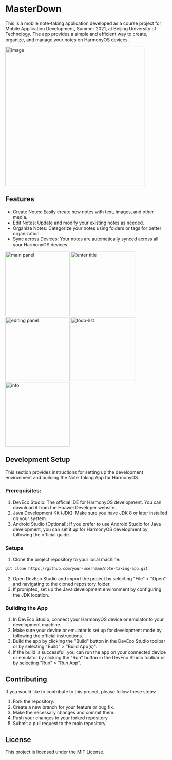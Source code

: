 # MasterDown
This is a mobile note-taking application developed as a course project for Mobile Application Development, Summer 2021, at Beijing University of Technology. The app provides a simple and efficient way to create, organize, and manage your notes on HarmonyOS devices.

<img width="433" alt="image" src="https://github.com/Navxihziq/MasterDown/assets/29000488/1af8abc0-b9f0-49ae-b357-dc8ced4b4cee">


## Features
- Create Notes: Easily create new notes with text, images, and other media.
- Edit Notes: Update and modify your existing notes as needed.
- Organize Notes: Categorize your notes using folders or tags for better organization.
- Sync across Devices: Your notes are automatically synced across all your HarmonyOS devices.

<img height="200" alt="main panel" src="https://github.com/Navxihziq/MasterDown/assets/29000488/7a20bf2b-848a-4a8d-980b-0c88f4c79cd0">
<img height="200" alt="enter title" src="https://github.com/Navxihziq/MasterDown/assets/29000488/1bf4cd53-4e72-49b9-9919-c08ab7aa5901">
<img height="200" alt="editing panel" src="https://github.com/Navxihziq/MasterDown/assets/29000488/02c96aab-2da3-4d76-8f1e-4acb708e73a9">
<img height="200" alt="todo-list" src="https://github.com/Navxihziq/MasterDown/assets/29000488/55e89f2b-205c-4f85-92c1-fe528544618a">
<img height="200" alt="info" src="https://github.com/Navxihziq/MasterDown/assets/29000488/e5ce01b3-bfb3-4de2-9f53-2954fc93256a">


## Development Setup
This section provides instructions for setting up the development environment and building the Note Taking App for HarmonyOS.
### Prerequisites:
1. DevEco Studio: The official IDE for HarmonyOS development. You can download it from the Huawei Developer website.
2. Java Development Kit (JDK): Make sure you have JDK 8 or later installed on your system.
3. Android Studio (Optional): If you prefer to use Android Studio for Java development, you can set it up for HarmonyOS development by following the official guide.

### Setups
1. Clone the project repository to your local machine:

```bash
git clone https://github.com/your-username/note-taking-app.git
```

2. Open DevEco Studio and import the project by selecting "File" > "Open" and navigating to the cloned repository folder.
3. If prompted, set up the Java development environment by configuring the JDK location.

### Building the App
1. In DevEco Studio, connect your HarmonyOS device or emulator to your development machine.
2. Make sure your device or emulator is set up for development mode by following the official instructions.
3. Build the app by clicking the "Build" button in the DevEco Studio toolbar or by selecting "Build" > "Build App(s)".
4. If the build is successful, you can run the app on your connected device or emulator by clicking the "Run" button in the DevEco Studio toolbar or by selecting "Run" > "Run App".

## Contributing

If you would like to contribute to this project, please follow these steps:

1. Fork the repository.
2. Create a new branch for your feature or bug fix.
3. Make the necessary changes and commit them.
4. Push your changes to your forked repository.
5. Submit a pull request to the main repository.

## License
This project is licensed under the MIT License.
